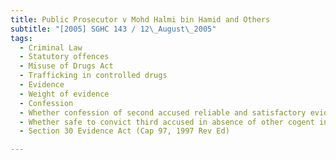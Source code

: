 ```yaml
---
title: Public Prosecutor v Mohd Halmi bin Hamid and Others 
subtitle: "[2005] SGHC 143 / 12\_August\_2005"
tags:
  - Criminal Law
  - Statutory offences
  - Misuse of Drugs Act
  - Trafficking in controlled drugs
  - Evidence
  - Weight of evidence
  - Confession
  - Whether confession of second accused reliable and satisfactory evidence of third accused\'s guilt
  - Whether safe to convict third accused in absence of other cogent independent or corroborative evidence
  - Section 30 Evidence Act (Cap 97, 1997 Rev Ed)

---
```


